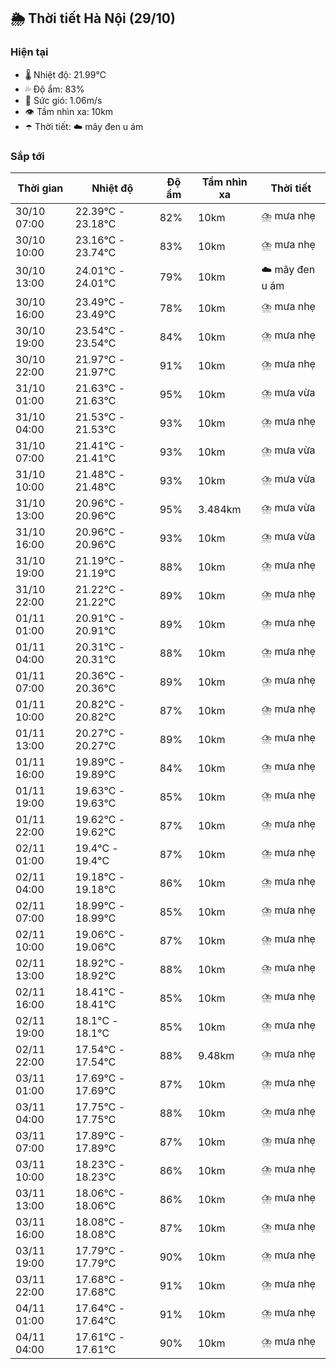 ## 🌦️ Thời tiết Hà Nội (29/10)

### Hiện tại

- 🌡️ Nhiệt độ: 21.99℃
- 💦 Độ ẩm: 83%
- 💨 Sức gió: 1.06m/s
- 👁️ Tầm nhìn xa: 10km
- ☂️ Thời tiết: ☁️ mây đen u ám

### Sắp tới

| Thời gian | Nhiệt độ | Độ ẩm | Tầm nhìn xa | Thời tiết |
| --- | --- | --- | --- | --- |
| 30/10 07:00 | 22.39℃ - 23.18℃ | 82% | 10km | ⛈️ mưa nhẹ |
| 30/10 10:00 | 23.16℃ - 23.74℃ | 83% | 10km | ⛈️ mưa nhẹ |
| 30/10 13:00 | 24.01℃ - 24.01℃ | 79% | 10km | ☁️ mây đen u ám |
| 30/10 16:00 | 23.49℃ - 23.49℃ | 78% | 10km | ⛈️ mưa nhẹ |
| 30/10 19:00 | 23.54℃ - 23.54℃ | 84% | 10km | ⛈️ mưa nhẹ |
| 30/10 22:00 | 21.97℃ - 21.97℃ | 91% | 10km | ⛈️ mưa nhẹ |
| 31/10 01:00 | 21.63℃ - 21.63℃ | 95% | 10km | ⛈️ mưa vừa |
| 31/10 04:00 | 21.53℃ - 21.53℃ | 93% | 10km | ⛈️ mưa nhẹ |
| 31/10 07:00 | 21.41℃ - 21.41℃ | 93% | 10km | ⛈️ mưa vừa |
| 31/10 10:00 | 21.48℃ - 21.48℃ | 93% | 10km | ⛈️ mưa vừa |
| 31/10 13:00 | 20.96℃ - 20.96℃ | 95% | 3.484km | ⛈️ mưa vừa |
| 31/10 16:00 | 20.96℃ - 20.96℃ | 93% | 10km | ⛈️ mưa vừa |
| 31/10 19:00 | 21.19℃ - 21.19℃ | 88% | 10km | ⛈️ mưa nhẹ |
| 31/10 22:00 | 21.22℃ - 21.22℃ | 89% | 10km | ⛈️ mưa nhẹ |
| 01/11 01:00 | 20.91℃ - 20.91℃ | 89% | 10km | ⛈️ mưa nhẹ |
| 01/11 04:00 | 20.31℃ - 20.31℃ | 88% | 10km | ⛈️ mưa nhẹ |
| 01/11 07:00 | 20.36℃ - 20.36℃ | 89% | 10km | ⛈️ mưa nhẹ |
| 01/11 10:00 | 20.82℃ - 20.82℃ | 87% | 10km | ⛈️ mưa nhẹ |
| 01/11 13:00 | 20.27℃ - 20.27℃ | 89% | 10km | ⛈️ mưa nhẹ |
| 01/11 16:00 | 19.89℃ - 19.89℃ | 84% | 10km | ⛈️ mưa nhẹ |
| 01/11 19:00 | 19.63℃ - 19.63℃ | 85% | 10km | ⛈️ mưa nhẹ |
| 01/11 22:00 | 19.62℃ - 19.62℃ | 87% | 10km | ⛈️ mưa nhẹ |
| 02/11 01:00 | 19.4℃ - 19.4℃ | 87% | 10km | ⛈️ mưa nhẹ |
| 02/11 04:00 | 19.18℃ - 19.18℃ | 86% | 10km | ⛈️ mưa nhẹ |
| 02/11 07:00 | 18.99℃ - 18.99℃ | 85% | 10km | ⛈️ mưa nhẹ |
| 02/11 10:00 | 19.06℃ - 19.06℃ | 87% | 10km | ⛈️ mưa nhẹ |
| 02/11 13:00 | 18.92℃ - 18.92℃ | 88% | 10km | ⛈️ mưa nhẹ |
| 02/11 16:00 | 18.41℃ - 18.41℃ | 85% | 10km | ⛈️ mưa nhẹ |
| 02/11 19:00 | 18.1℃ - 18.1℃ | 85% | 10km | ⛈️ mưa nhẹ |
| 02/11 22:00 | 17.54℃ - 17.54℃ | 88% | 9.48km | ⛈️ mưa nhẹ |
| 03/11 01:00 | 17.69℃ - 17.69℃ | 87% | 10km | ⛈️ mưa nhẹ |
| 03/11 04:00 | 17.75℃ - 17.75℃ | 88% | 10km | ⛈️ mưa nhẹ |
| 03/11 07:00 | 17.89℃ - 17.89℃ | 87% | 10km | ⛈️ mưa nhẹ |
| 03/11 10:00 | 18.23℃ - 18.23℃ | 86% | 10km | ⛈️ mưa nhẹ |
| 03/11 13:00 | 18.06℃ - 18.06℃ | 86% | 10km | ⛈️ mưa nhẹ |
| 03/11 16:00 | 18.08℃ - 18.08℃ | 87% | 10km | ⛈️ mưa nhẹ |
| 03/11 19:00 | 17.79℃ - 17.79℃ | 90% | 10km | ⛈️ mưa nhẹ |
| 03/11 22:00 | 17.68℃ - 17.68℃ | 91% | 10km | ⛈️ mưa nhẹ |
| 04/11 01:00 | 17.64℃ - 17.64℃ | 91% | 10km | ⛈️ mưa nhẹ |
| 04/11 04:00 | 17.61℃ - 17.61℃ | 90% | 10km | ⛈️ mưa nhẹ |
